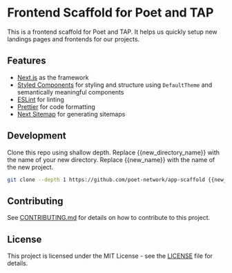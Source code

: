 # Frontend Scaffold for Poet and TAP

This is a frontend scaffold for Poet and TAP. It helps us quickly setup new landings pages and frontends for our projects.

## Features

- [Next.js](https://nextjs.org/) as the framework
- [Styled Components](https://styled-components.com/) for styling and structure using `DefaultTheme` and semantically meaningful components
- [ESLint](https://eslint.org/) for linting
- [Prettier](https://prettier.io/) for code formatting
- [Next Sitemap](https://next-sitemap.lamvishnusankar.com) for generating sitemaps

## Development

Clone this repo using shallow depth. Replace {{new_directory_name}} with the name of your new directory. Replace {{new_name}} with the name of the new project.

```sh
git clone --depth 1 https://github.com/poet-network/app-scaffold {{new_directory_name}} && mv {{new_directory_name}} {{new_name}}
```

## Contributing

See [CONTRIBUTING.md](./CONTRIBUTING.md) for details on how to contribute to this project.

## License

This project is licensed under the MIT License - see the [LICENSE](LICENSE) file for details.
